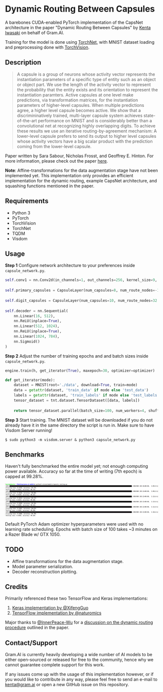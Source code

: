 # Dynamic Routing Between Capsules

A barebones CUDA-enabled PyTorch implementation of the CapsNet architecture in the paper "Dynamic Routing Between Capsules" by [Kenta Iwasaki](https://github.com/iwasaki-kenta) on behalf of Gram.AI.

Training for the model is done using [TorchNet](https://github.com/pytorch/tnt), with MNIST dataset loading and preprocessing done with [TorchVision](https://github.com/pytorch/vision).

## Description

> A capsule is a group of neurons whose activity vector represents the instantiation parameters of a specific type of entity such as an object or object part. We use the length of the activity vector to represent the probability that the entity exists and its orientation to represent the instantiation paramters. Active capsules at one level make predictions, via transformation matrices, for the instantiation parameters of higher-level capsules. When multiple predictions agree, a higher level capsule becomes active. We show that a discrimininatively trained, multi-layer capsule system achieves state-of-the-art performance on MNIST and is considerably better than a convolutional net at recognizing highly overlapping digits. To achieve these results we use an iterative routing-by-agreement mechanism: A lower-level capsule prefers to send its output to higher level capsules whose activity vectors have a big scalar product with the prediction coming from the lower-level capsule.

Paper written by Sara Sabour, Nicholas Frosst, and Geoffrey E. Hinton. For more information, please check out the paper [here](https://arxiv.org/abs/1710.09829).

__Note__: Affine-transformations for the data augmentation stage have not been implemented yet. This implementation only provides an efficient implementation for the dynamic routing, example CapsNet architecture, and squashing functions mentioned in the paper.

## Requirements

* Python 3
* PyTorch
* TorchVision
* TorchNet
* TQDM
* Visdom

## Usage

**Step 1** Configure network architecture to your preferences inside `capsule_network.py`.

```python
self.conv1 = nn.Conv2d(in_channels=1, out_channels=256, kernel_size=9, stride=1)

self.primary_capsules = CapsuleLayer(num_capsules=8, num_route_nodes=-1, in_channels=256, out_channels=32, kernel_size=9, stride=2)

self.digit_capsules = CapsuleLayer(num_capsules=10, num_route_nodes=32 * 6 * 6, in_channels=8, out_channels=16)

self.decoder = nn.Sequential(
	nn.Linear(16, 512),
	nn.ReLU(inplace=True),
	nn.Linear(512, 1024),
	nn.ReLU(inplace=True),
	nn.Linear(1024, 784),
	nn.Sigmoid()
)
```

**Step 2** Adjust the number of training epochs and and batch sizes inside `capsule_network.py`.

```python
engine.train(h, get_iterator(True), maxepoch=30, optimizer=optimizer)
```

```python
def get_iterator(mode):
	dataset = MNIST(root='./data', download=True, train=mode)
	data = getattr(dataset, 'train_data' if mode else 'test_data')
	labels = getattr(dataset, 'train_labels' if mode else 'test_labels')
	tensor_dataset = tnt.dataset.TensorDataset([data, labels])

	return tensor_dataset.parallel(batch_size=100, num_workers=4, shuffle=mode)
```

**Step 3** Start training. The MNIST dataset will be downloaded if you do not already have it in the same directory the script is run in. Make sure to have Visdom Server running!

```console
$ sudo python3 -m visdom.server & python3 capsule_network.py
```

## Benchmarks

Haven't fully benchmarked the entire model yet; not enough computing power available. Accuracy so far at the time of writing (7th epoch) is capped at 99.28%.

![Training progress.](media/Progress.png)

Default PyTorch Adam optimizer hyperparameters were used with no learning rate scheduling. Epochs with batch size of 100 takes ~3 minutes on a Razer Blade w/ GTX 1050. 

## TODO

* Affine transformations for the data augmentation stage.
* Model parameter serialization.
* Decoder reconstruction plotting.

## Credits

Primarily referenced these two TensorFlow and Keras implementations:
1. [Keras implementation by @XifengGuo](https://github.com/XifengGuo/CapsNet-Keras)
2. [TensorFlow implementation by @naturomics](https://github.com/naturomics/CapsNet-Tensorflow)

Major thanks to [@InnerPeace-Wu](https://github.com/InnerPeace-Wu) for a [discussion on the dynamic routing procedure](https://github.com/XifengGuo/CapsNet-Keras/issues/1) outlined in the paper.

## Contact/Support

Gram.AI is currently heavily developing a wide number of AI models to be either open-sourced or released for free to the community, hence why we cannot guarantee complete support for this work.

If any issues come up with the usage of this implementation however, or if you would like to contribute in any way, please feel free to send an e-mail to [kenta@gram.ai](kenta@gram.ai) or open a new GitHub issue on this repository.